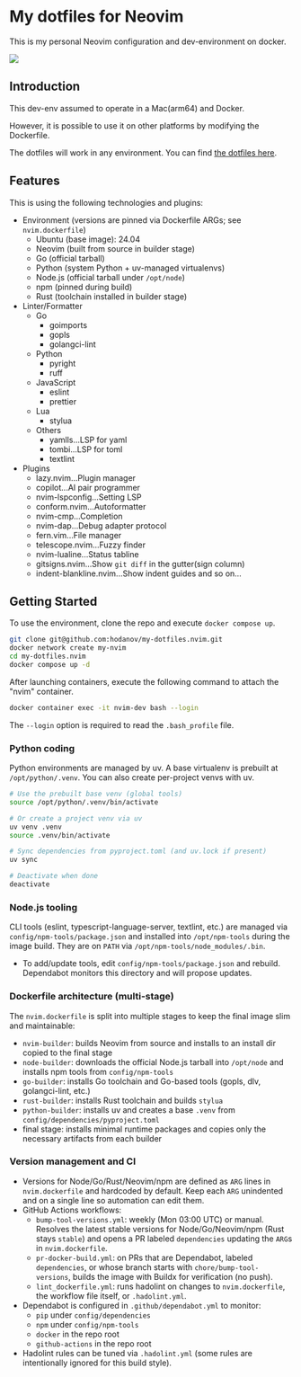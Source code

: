# My dotfiles for Neovim

This is my personal Neovim configuration and dev-environment on docker.

![](assets/screenshot_nvim_window.avif)

## Introduction

This dev-env assumed to operate in a Mac(arm64) and Docker.

However, it is possible to use it on other platforms by modifying the Dockerfile.

The dotfiles will work in any environment. You can find [the dotfiles here](./config).

## Features

This is using the following technologies and plugins:

- Environment (versions are pinned via Dockerfile ARGs; see `nvim.dockerfile`)
  - Ubuntu (base image): 24.04
  - Neovim (built from source in builder stage)
  - Go (official tarball)
  - Python (system Python + uv-managed virtualenvs)
  - Node.js (official tarball under `/opt/node`)
  - npm (pinned during build)
  - Rust (toolchain installed in builder stage)
- Linter/Formatter
  - Go
    - goimports
    - gopls
    - golangci-lint
  - Python
    - pyright
    - ruff
  - JavaScript
    - eslint
    - prettier
  - Lua
    - stylua
  - Others
    - yamlls...LSP for yaml
    - tombi...LSP for toml
    - textlint
- Plugins
  - lazy.nvim...Plugin manager
  - copilot...AI pair programmer
  - nvim-lspconfig...Setting LSP
  - conform.nvim...Autoformatter
  - nvim-cmp...Completion
  - nvim-dap...Debug adapter protocol
  - fern.vim...File manager
  - telescope.nvim...Fuzzy finder
  - nvim-lualine...Status tabline
  - gitsigns.nvim...Show `git diff` in the gutter(sign column)
  - indent-blankline.nvim...Show indent guides
    and so on...

## Getting Started

To use the environment, clone the repo and execute `docker compose up`.

```sh
git clone git@github.com:hodanov/my-dotfiles.nvim.git
docker network create my-nvim
cd my-dotfiles.nvim
docker compose up -d
```

After launching containers, execute the following command to attach the "nvim" container.

```sh
docker container exec -it nvim-dev bash --login
```

The `--login` option is required to read the `.bash_profile` file.

### Python coding

Python environments are managed by uv. A base virtualenv is prebuilt at `/opt/python/.venv`. You can also create per-project venvs with uv.

```sh
# Use the prebuilt base venv (global tools)
source /opt/python/.venv/bin/activate

# Or create a project venv via uv
uv venv .venv
source .venv/bin/activate

# Sync dependencies from pyproject.toml (and uv.lock if present)
uv sync

# Deactivate when done
deactivate
```

### Node.js tooling

CLI tools (eslint, typescript-language-server, textlint, etc.) are managed via `config/npm-tools/package.json` and installed into `/opt/npm-tools` during the image build. They are on `PATH` via `/opt/npm-tools/node_modules/.bin`.

- To add/update tools, edit `config/npm-tools/package.json` and rebuild. Dependabot monitors this directory and will propose updates.

### Dockerfile architecture (multi-stage)

The `nvim.dockerfile` is split into multiple stages to keep the final image slim and maintainable:

- `nvim-builder`: builds Neovim from source and installs to an install dir copied to the final stage
- `node-builder`: downloads the official Node.js tarball into `/opt/node` and installs npm tools from `config/npm-tools`
- `go-builder`: installs Go toolchain and Go-based tools (gopls, dlv, golangci-lint, etc.)
- `rust-builder`: installs Rust toolchain and builds `stylua`
- `python-builder`: installs uv and creates a base `.venv` from `config/dependencies/pyproject.toml`
- final stage: installs minimal runtime packages and copies only the necessary artifacts from each builder

### Version management and CI

- Versions for Node/Go/Rust/Neovim/npm are defined as `ARG` lines in `nvim.dockerfile` and hardcoded by default. Keep each `ARG` unindented and on a single line so automation can edit them.
- GitHub Actions workflows:
  - `bump-tool-versions.yml`: weekly (Mon 03:00 UTC) or manual. Resolves the latest stable versions for Node/Go/Neovim/npm (Rust stays `stable`) and opens a PR labeled `dependencies` updating the `ARG`s in `nvim.dockerfile`.
  - `pr-docker-build.yml`: on PRs that are Dependabot, labeled `dependencies`, or whose branch starts with `chore/bump-tool-versions`, builds the image with Buildx for verification (no push).
  - `lint_dockerfile.yml`: runs hadolint on changes to `nvim.dockerfile`, the workflow file itself, or `.hadolint.yml`.
- Dependabot is configured in `.github/dependabot.yml` to monitor:
  - `pip` under `config/dependencies`
  - `npm` under `config/npm-tools`
  - `docker` in the repo root
  - `github-actions` in the repo root
- Hadolint rules can be tuned via `.hadolint.yml` (some rules are intentionally ignored for this build style).
